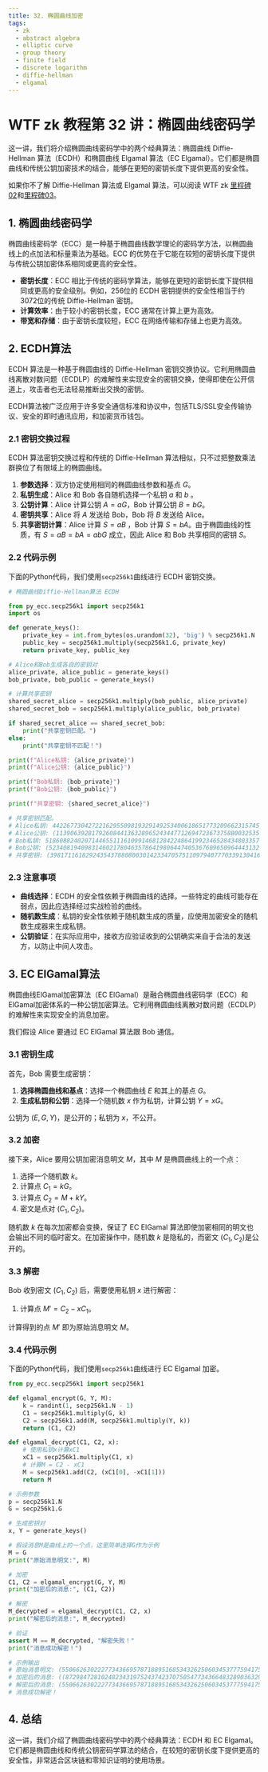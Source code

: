 ```yaml
---
title: 32. 椭圆曲线加密
tags:
  - zk
  - abstract algebra
  - elliptic curve
  - group theory
  - finite field
  - discrete logarithm
  - diffie-hellman
  - elgamal
---
```


# WTF zk 教程第 32 讲：椭圆曲线密码学

这一讲，我们将介绍椭圆曲线密码学中的两个经典算法：椭圆曲线 Diffie-Hellman 算法（ECDH）和椭圆曲线 Elgamal 算法（EC Elgamal）。它们都是椭圆曲线和传统公钥加密技术的结合，能够在更短的密钥长度下提供更高的安全性。

如果你不了解 Diffie-Hellman 算法或 Elgamal 算法，可以阅读 WTF zk [里程碑02](https://github.com/WTFAcademy/WTF-zk/blob/main/MS02_DH/readme.md)和[里程碑03](https://github.com/WTFAcademy/WTF-zk/blob/main/MS03_ElGamal/readme.md)。

## 1. 椭圆曲线密码学

椭圆曲线密码学（ECC）是一种基于椭圆曲线数学理论的密码学方法，以椭圆曲线上的点加法和标量乘法为基础。ECC 的优势在于它能在较短的密钥长度下提供与传统公钥加密体系相同或更高的安全性。

- **密钥长度**：ECC 相比于传统的密码学算法，能够在更短的密钥长度下提供相同或更高的安全级别。例如，256位的 ECDH 密钥提供的安全性相当于约3072位的传统 Diffie-Hellman 密钥。
- **计算效率**：由于较小的密钥长度，ECC 通常在计算上更为高效。
- **带宽和存储**：由于密钥长度较短，ECC 在网络传输和存储上也更为高效。

## 2. ECDH算法

ECDH 算法是一种基于椭圆曲线的 Diffie-Hellman 密钥交换协议。它利用椭圆曲线离散对数问题（ECDLP）的难解性来实现安全的密钥交换，使得即使在公开信道上，攻击者也无法轻易推断出交换的密钥。

ECDH算法被广泛应用于许多安全通信标准和协议中，包括TLS/SSL安全传输协议、安全的即时通讯应用，和加密货币钱包。

### 2.1 密钥交换过程

ECDH 算法密钥交换过程和传统的 Diffie-Hellman 算法相似，只不过把整数乘法群换位了有限域上的椭圆曲线。

1. **参数选择**：双方协定使用相同的椭圆曲线参数和基点 $G$。
2. **私钥生成**：Alice 和 Bob 各自随机选择一个私钥 $a$ 和 $b$ 。
3. **公钥计算**：Alice 计算公钥 $A = aG$，Bob 计算公钥 $B = bG$。
4. **密钥共享**：Alice 将 $A$ 发送给 Bob，Bob 将 $B$ 发送给 Alice。
5. **共享密钥计算**：Alice 计算 $S = aB$ ，Bob 计算 $S = bA$。由于椭圆曲线的性质，有 $S = aB = bA = abG$ 成立，因此 Alice 和 Bob 共享相同的密钥 $S$。

### 2.2 代码示例

下面的Python代码，我们使用`secp256k1`曲线进行 ECDH 密钥交换。

```python
# 椭圆曲线Diffie-Hellman算法 ECDH

from py_ecc.secp256k1 import secp256k1
import os

def generate_keys():
    private_key = int.from_bytes(os.urandom(32), 'big') % secp256k1.N
    public_key = secp256k1.multiply(secp256k1.G, private_key)
    return private_key, public_key

# Alice和Bob生成各自的密钥对
alice_private, alice_public = generate_keys()
bob_private, bob_public = generate_keys()

# 计算共享密钥
shared_secret_alice = secp256k1.multiply(bob_public, alice_private)
shared_secret_bob = secp256k1.multiply(alice_public, bob_private)

if shared_secret_alice == shared_secret_bob:
    print("共享密钥匹配。")
else:        
    print("共享密钥不匹配！")

print(f"Alice私钥: {alice_private}")
print(f"Alice公钥: {alice_public}")

print(f"Bob私钥: {bob_private}")
print(f"Bob公钥: {bob_public}")

print(f"共享密钥: {shared_secret_alice}")

# 共享密钥匹配。
# Alice私钥: 44226773042722162955098193291492534006186517732096623157459837212766793078584
# Alice公钥: (113906392817926084413632896524344771269472367375880032535005632965062391078788, 49665636540644454541653315656482000530366349019751676160955522917215379042285)
# Bob私钥: 51860882402071446551116109914681284224864199234652843480335793819475548437366
# Bob公钥: (52340819409831460217804635786419806447405367609650964443132838196582132856471, 56429557458241459690871510882159471830396052430769816127197158365607969924309)
# 共享密钥: (39817116182924354378808003014233470575110979407770339130416639641795260327693, 42970388080766198583159133018251494914868250846130428856587988974064644921855)
```

### 2.3 注意事项

- **曲线选择**：ECDH 的安全性依赖于椭圆曲线的选择。一些特定的曲线可能存在弱点，因此应选择经过实战检验的曲线。
- **随机数生成**：私钥的安全性依赖于随机数生成的质量，应使用加密安全的随机数生成器来生成私钥。
- **公钥验证**：在实际应用中，接收方应验证收到的公钥确实来自于合法的发送方，以防止中间人攻击。

## 3. EC ElGamal算法

椭圆曲线ElGamal加密算法（EC ElGamal）是融合椭圆曲线密码学（ECC）和ElGamal加密体系的一种公钥加密算法。它利用椭圆曲线离散对数问题（ECDLP）的难解性来实现安全的消息加密。

我们假设 Alice 要通过 EC ElGamal 算法跟 Bob 通信。

### 3.1 密钥生成

首先，Bob 需要生成密钥：

1. **选择椭圆曲线和基点**：选择一个椭圆曲线 $E$ 和其上的基点 $G$。
2. **生成私钥和公钥**：选择一个随机数 $x$ 作为私钥，计算公钥 $Y = xG$。

公钥为 $(E, G, Y)$，是公开的；私钥为 $x$，不公开。

### 3.2 加密

接下来，Alice 要用公钥加密消息明文 $M$，其中 $M$ 是椭圆曲线上的一个点：

1. 选择一个随机数 $k$。
2. 计算点 $C_1 = kG$。
3. 计算点 $C_2 = M + kY$。
4. 密文是点对 $(C_1, C_2)$。

随机数 $k$ 在每次加密都会变换，保证了 EC ElGamal 算法即使加密相同的明文也会输出不同的临时密文。在加密操作中，随机数 $k$ 是隐私的，而密文 $(C_1, C_2)$是公开的。

### 3.3 解密

Bob 收到密文 $(C_1, C_2)$ 后，需要使用私钥 $x$ 进行解密：

1. 计算点 $M' = C_2 - xC_1$。

计算得到的点 $M'$ 即为原始消息明文 $M$。

### 3.4 代码示例

下面的Python代码，我们使用`secp256k1`曲线进行 EC Elgamal 加密。

```python
from py_ecc.secp256k1 import secp256k1

def elgamal_encrypt(G, Y, M):
    k = randint(1, secp256k1.N - 1)
    C1 = secp256k1.multiply(G, k)
    C2 = secp256k1.add(M, secp256k1.multiply(Y, k))
    return (C1, C2)

def elgamal_decrypt(C1, C2, x):
    # 使用私钥x计算xC1
    xC1 = secp256k1.multiply(C1, x)
    # 计算M = C2 - xC1
    M = secp256k1.add(C2, (xC1[0], -xC1[1]))
    return M

# 示例参数
p = secp256k1.N
G = secp256k1.G

# 生成密钥对
x, Y = generate_keys()

# 假设消息M是曲线上的一个点，这里简单选择G作为示例
M = G
print("原始消息明文:", M)

# 加密
C1, C2 = elgamal_encrypt(G, Y, M)
print("加密后的消息:", (C1, C2))

# 解密
M_decrypted = elgamal_decrypt(C1, C2, x)
print("解密后的消息:", M_decrypted)

# 验证
assert M == M_decrypted, "解密失败！"
print("消息成功解密！")

# 示例输出
# 原始消息明文: (55066263022277343669578718895168534326250603453777594175500187360389116729240, 32670510020758816978083085130507043184471273380659243275938904335757337482424)
# 加密后的消息: ((87298472810248234319752437423707505477343664832890363292431829216099637291919, 39528614830056678009484946030376271359657183017625571564228160252781333158439), (67113196324182438503834247973075313606138491143388276462715763950508942145812, 59499979624168470896804403233074133393632477568643779021536973756576878140912))
# 解密后的消息: (55066263022277343669578718895168534326250603453777594175500187360389116729240, 32670510020758816978083085130507043184471273380659243275938904335757337482424)
# 消息成功解密！
```

## 4. 总结

这一讲，我们介绍了椭圆曲线密码学中的两个经典算法：ECDH 和 EC Elgamal。它们都是椭圆曲线和传统公钥密码学算法的结合，在较短的密钥长度下提供更高的安全性，非常适合区块链和零知识证明的使用场景。